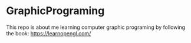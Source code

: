 # GraphicPrograming
This repo is about me learning computer graphic programing by following the book: https://learnopengl.com/
